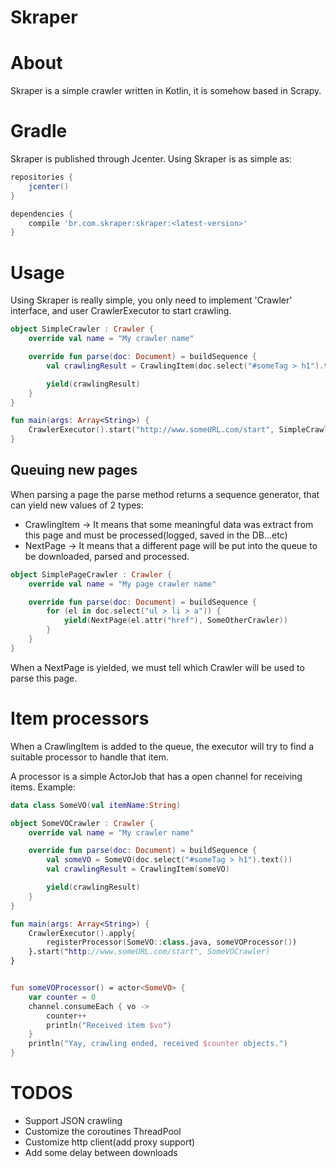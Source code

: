 # Skraper

# About

Skraper is a simple crawler written in Kotlin, it is somehow based in Scrapy.

# Gradle
 
Skraper is published through Jcenter. Using Skraper is as simple as:

```groovy
repositories {
    jcenter()
}

dependencies {
    compile 'br.com.skraper:skraper:<latest-version>'
}
```

# Usage

Using Skraper is really simple, you only need to implement 'Crawler' interface, and user CrawlerExecutor to start crawling.

```kotlin
object SimpleCrawler : Crawler {
    override val name = "My crawler name"

    override fun parse(doc: Document) = buildSequence {
        val crawlingResult = CrawlingItem(doc.select("#someTag > h1").text())

        yield(crawlingResult)
    }
}

fun main(args: Array<String>) {
    CrawlerExecutor().start("http://www.someURL.com/start", SimpleCrawler)
}

```

## Queuing new pages

When parsing a page the parse method returns a sequence generator, that can yield new values of 2 types:

* CrawlingItem -> It means that some meaningful data was extract from this page and must be processed(logged, saved in the DB...etc)
* NextPage -> It means that a different page will be put into the queue to be downloaded, parsed and processed.

```kotlin
object SimplePageCrawler : Crawler {
    override val name = "My page crawler name"

    override fun parse(doc: Document) = buildSequence {
        for (el in doc.select("ul > li > a")) {
            yield(NextPage(el.attr("href"), SomeOtherCrawler))
        }
    }
}
```

When a NextPage is yielded, we must tell which Crawler will be used to parse this page.

# Item processors

When a CrawlingItem is added to the queue, the executor will try to find a suitable processor to handle that item.

A processor is a simple ActorJob<T> that has a open channel for receiving items. Example:

```kotlin
data class SomeVO(val itemName:String)

object SomeVOCrawler : Crawler {
    override val name = "My crawler name"

    override fun parse(doc: Document) = buildSequence {
        val someVO = SomeVO(doc.select("#someTag > h1").text())
        val crawlingResult = CrawlingItem(someVO)

        yield(crawlingResult)
    }
}

fun main(args: Array<String>) {
    CrawlerExecutor().apply{
        registerProcessor(SomeVO::class.java, someVOProcessor())
    }.start("http://www.someURL.com/start", SomeVOCrawler)
}


fun someVOProcessor() = actor<SomeVO> {
    var counter = 0
    channel.consumeEach { vo ->
        counter++
        println("Received item $vo")
    }
    println("Yay, crawling ended, received $counter objects.")
}
```


# TODOS

* Support JSON crawling
* Customize the coroutines ThreadPool
* Customize http client(add proxy support)
* Add some delay between downloads
